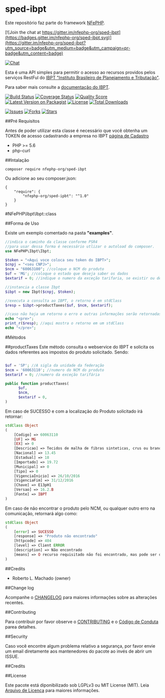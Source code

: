 # sped-ibpt
Este repositório faz parte do framework [NFePHP](http://www.nfephp.org).

[![Join the chat at https://gitter.im/nfephp-org/sped-ibpt](https://badges.gitter.im/nfephp-org/sped-ibpt.svg)](https://gitter.im/nfephp-org/sped-ibpt?utm_source=badge&utm_medium=badge&utm_campaign=pr-badge&utm_content=badge)

[![Chat][ico-gitter]][link-gitter]

Esta é uma API simples para permitir o acesso ao recursos providos pelos serviços RestFul do [IBPT "Instituto Brasileiro de Planejamento e Tributação"](https://deolhonoimposto.ibpt.org.br/).

Para saber mais consulte a [documentação do IBPT](http://iws.ibpt.org.br/).

[![Build Status][ico-travis]][link-travis]
[![Coverage Status][ico-scrutinizer]][link-scrutinizer]
[![Quality Score][ico-code-quality]][link-code-quality]
[![Latest Version on Packagist][ico-version]][link-packagist]
[![License][ico-license]][link-packagist]
[![Total Downloads][ico-downloads]][link-downloads]

[![Issues][ico-issues]][link-issues]
[![Forks][ico-forks]][link-forks]
[![Stars][ico-stars]][link-stars]

##Pré Requisitos

Antes de poder utilizar esta classe é necessário que você obtenha um TOKEN de acesso cadastrando a empresa no IBPT [página de Cadastro](https://deolhonoimposto.ibpt.org.br/Usuario/CriarConta)

- PHP >= 5.6
- php-curl

##Intalação

```
composer require nfephp-org/sped-ibpt
```

Ou adicione ao seu composer.json:
```
{
    "require": {
        "nfephp-org/sped-ipbt": "^1.0"
    }
}
```

#NFePHP\Ibpt\Ibpt::class

##Forma de Uso

Existe um exemplo comentado na pasta **"examples"**.

```php
//indica o caminho da classe conforme PSR4
//para usar dessa forma é necessário utlizar o autoload do composer.
use NFePHP\Ibpt\Ibpt;

$token = "<Aqui voce coloca seu token do IBPT>";
$cnpj = "<seu CNPJ>";
$ncm = "60063100"; //coloque o NCM do produto
$uf = 'MG'; //coloque o estado que deseja saber os dados
$extarif = 0; //indique o numero da exceção tarifaria, se existir ou deixe como zero

//instancia a classe Ibpt
$ibpt = new Ibpt($cnpj, $token);

//executa a consulta ao IBPT, o retorno é em stdClass
$resp = $ibpt->productTaxes($uf, $ncm, $extarif);

//caso não haja um retorno o erro e outras informações serão retornadas
echo "<pre>";
print_r($resp); //aqui mostra o retorno em um stdClass
echo "</pre>";

```

#Métodos

##productTaxes
Este método consulta o webservice do IBPT e solicita os dados referentes aos impostos do produto solicitado.
Sendo:
```php

$uf = 'SP'; //A sigla da unidade da federação
$ncm = '60063110'; //numero do NCM do produto
$extarif = 0; //numero da exceção tarifária

public function productTaxes(
      $uf,
      $ncm,
      $extarif = 0,
)
```
Em caso de SUCESSO e com a localização do Produto solicitado irá retornar:
```php
stdClass Object
(
	[Codigo] => 60063110
    [UF] => MG
    [EX] => 0
    [Descricao] => Tecidos de malha de fibras sinteticas, crus ou branqueados, de náilon ou de outras poliamidas
    [Nacional] => 13.45
    [Estadual] => 18
    [Importado] => 19.72
    [Municipal] => 0
    [Tipo] => 0
    [VigenciaInicio] => 26/10/2016
    [VigenciaFim] => 31/12/2016
    [Chave] => E13pH1
    [Versao] => 16.2.B
    [Fonte] => IBPT
)
```
Em caso de não encontrar o produto pelo NCM, ou qualquer outro erro na comunicação, retornará algo como:
```php
stdClass Object
(
    [error] => SUCESSO
    [response] => "Produto não encontrado"
    [httpcode] => 404
    [level] => Client ERROR
    [description] => Não encontrado
    [means] => O recurso requisitado não foi encontrado, mas pode ser disponibilizado novamente no futuro. As solicitações subsequentes pelo cliente são permitidas
)
```

##Credits
- Roberto L. Machado (owner)

##Change log

Acompanhe o [CHANGELOG](CHANGELOG.md) para maiores informações sobre as alterações recentes.

##Contributing

Para contribuir por favor observe o [CONTRIBUTING](CONTRIBUTING.md) e o  [Código de Conduta](CONDUCT.md) parea detalhes.

##Security

Caso você encontre algum problema relativo a segurança, por favor envie um email diretamente aos mantenedores do pacote ao invés de abrir um ISSUE.

##Credits

##License

Este pacote está diponibilizado sob LGPLv3 ou MIT License (MIT). Leia  [Arquivo de Licença](LICENSE.md) para maiores informações.


[ico-stars]: https://img.shields.io/github/stars/nfephp-org/sped-ibpt.svg?style=flat-square
[ico-forks]: https://img.shields.io/github/forks/nfephp-org/sped-ibpt.svg?style=flat-square
[ico-issues]: https://img.shields.io/github/issues/nfephp-org/sped-ibpt.svg?style=flat-square
[ico-travis]: https://img.shields.io/travis/nfephp-org/sped-ibpt/master.svg?style=flat-square
[ico-scrutinizer]: https://img.shields.io/scrutinizer/coverage/g/nfephp-org/sped-ibpt.svg?style=flat-square
[ico-code-quality]: https://img.shields.io/scrutinizer/g/nfephp-org/sped-ibpt.svg?style=flat-square
[ico-downloads]: https://img.shields.io/packagist/dt/nfephp-org/sped-ibpt.svg?style=flat-square
[ico-version]: https://img.shields.io/packagist/v/nfephp-org/sped-ibpt.svg?style=flat-square
[ico-license]: https://poser.pugx.org/nfephp-org/nfephp/license.svg?style=flat-square
[ico-gitter]: https://img.shields.io/badge/GITTER-4%20users%20online-green.svg?style=flat-square

[link-packagist]: https://packagist.org/packages/nfephp-org/sped-ibpt
[link-travis]: https://travis-ci.org/nfephp-org/sped-ibpt
[link-scrutinizer]: https://scrutinizer-ci.com/g/nfephp-org/sped-ibpt/code-structure
[link-code-quality]: https://scrutinizer-ci.com/g/nfephp-org/sped-ibpt
[link-downloads]: https://packagist.org/packages/nfephp-org/sped-ibpt
[link-author]: https://github.com/nfephp-org
[link-issues]: https://github.com/nfephp-org/sped-ibpt/issues
[link-forks]: https://github.com/nfephp-org/sped-ibpt/network
[link-stars]: https://github.com/nfephp-org/sped-ibpt/stargazers
[link-gitter]: https://gitter.im/nfephp-org/sped-ibpt?utm_source=badge&utm_medium=badge&utm_campaign=pr-badge&utm_content=badge
